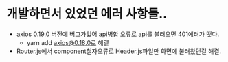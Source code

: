 # 개발하면서 있었던 에러 사항들..

- axios 0.19.0 버전에 버그가있어 api병합 오류로 api를 불러오면 401에러가 떳다.
  - yarn add axios@0.18.0로 해결
- Router.js에서 component철자오류로 Header.js파일만 화면에 불러왔던걸 해결.

